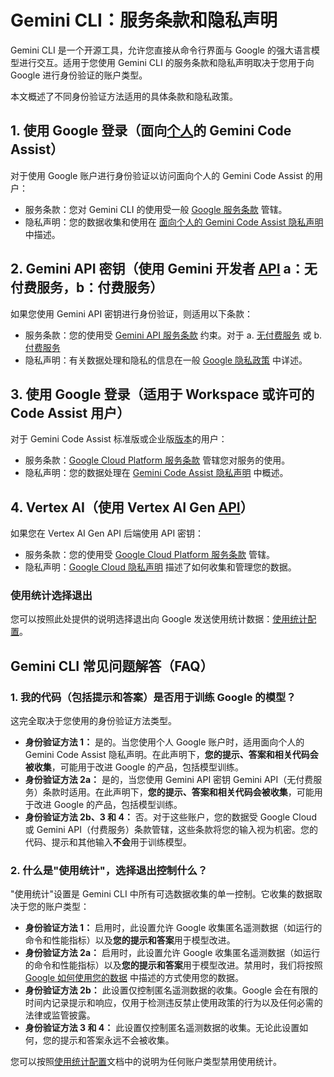 # Gemini CLI：服务条款和隐私声明

Gemini CLI 是一个开源工具，允许您直接从命令行界面与 Google 的强大语言模型进行交互。适用于您使用 Gemini CLI 的服务条款和隐私声明取决于您用于向 Google 进行身份验证的账户类型。

本文概述了不同身份验证方法适用的具体条款和隐私政策。

## 1. 使用 Google 登录（面向[个人](https://developers.google.com/gemini-code-assist/docs/overview#supported-features-gca)的 Gemini Code Assist）

对于使用 Google 账户进行身份验证以访问面向个人的 Gemini Code Assist 的用户：

- 服务条款：您对 Gemini CLI 的使用受一般 [Google 服务条款](https://policies.google.com/terms?hl=en-US) 管辖。
- 隐私声明：您的数据收集和使用在 [面向个人的 Gemini Code Assist 隐私声明](https://developers.google.com/gemini-code-assist/resources/privacy-notice-gemini-code-assist-individuals) 中描述。

## 2. Gemini API 密钥（使用 Gemini 开发者 [API](https://ai.google.dev/gemini-api/docs) a：无付费服务，b：付费服务）

如果您使用 Gemini API 密钥进行身份验证，则适用以下条款：

- 服务条款：您的使用受 [Gemini API 服务条款](https://ai.google.dev/gemini-api/terms) 约束。对于 a. [无付费服务](https://ai.google.dev/gemini-api/terms#unpaid-services) 或 b. [付费服务](https://ai.google.dev/gemini-api/terms#paid-services)
- 隐私声明：有关数据处理和隐私的信息在一般 [Google 隐私政策](https://policies.google.com/privacy) 中详述。

## 3. 使用 Google 登录（适用于 Workspace 或许可的 Code Assist 用户）

对于 Gemini Code Assist 标准版或企业版[版本](https://cloud.google.com/gemini/docs/codeassist/overview#editions-overview)的用户：

- 服务条款：[Google Cloud Platform 服务条款](https://cloud.google.com/terms) 管辖您对服务的使用。
- 隐私声明：您的数据处理在 [Gemini Code Assist 隐私声明](https://developers.google.com/gemini-code-assist/resources/privacy-notices) 中概述。

## 4. Vertex AI（使用 Vertex AI Gen [API](https://cloud.google.com/vertex-ai/generative-ai/docs/reference/rest)）

如果您在 Vertex AI Gen API 后端使用 API 密钥：

- 服务条款：您的使用受 [Google Cloud Platform 服务条款](https://cloud.google.com/terms/service-terms/) 管辖。
- 隐私声明：[Google Cloud 隐私声明](https://cloud.google.com/terms/cloud-privacy-notice) 描述了如何收集和管理您的数据。

### 使用统计选择退出

您可以按照此处提供的说明选择退出向 Google 发送使用统计数据：[使用统计配置](./cli/configuration.md#usage-statistics)。

## Gemini CLI 常见问题解答（FAQ）

### 1. 我的代码（包括提示和答案）是否用于训练 Google 的模型？

这完全取决于您使用的身份验证方法类型。

- **身份验证方法 1：** 是的。当您使用个人 Google 账户时，适用面向个人的 Gemini Code Assist 隐私声明。在此声明下，**您的提示、答案和相关代码会被收集**，可能用于改进 Google 的产品，包括模型训练。
- **身份验证方法 2a：** 是的，当您使用 Gemini API 密钥 Gemini API（无付费服务）条款时适用。在此声明下，**您的提示、答案和相关代码会被收集**，可能用于改进 Google 的产品，包括模型训练。
- **身份验证方法 2b、3 和 4：** 否。对于这些账户，您的数据受 Google Cloud 或 Gemini API（付费服务）条款管辖，这些条款将您的输入视为机密。您的代码、提示和其他输入**不会**用于训练模型。

### 2. 什么是"使用统计"，选择退出控制什么？

"使用统计"设置是 Gemini CLI 中所有可选数据收集的单一控制。它收集的数据取决于您的账户类型：

- **身份验证方法 1：** 启用时，此设置允许 Google 收集匿名遥测数据（如运行的命令和性能指标）以及**您的提示和答案**用于模型改进。
- **身份验证方法 2a：** 启用时，此设置允许 Google 收集匿名遥测数据（如运行的命令和性能指标）以及**您的提示和答案**用于模型改进。禁用时，我们将按照 [Google 如何使用您的数据](https://ai.google.dev/gemini-api/terms#data-use-unpaid) 中描述的方式使用您的数据。
- **身份验证方法 2b：** 此设置仅控制匿名遥测数据的收集。Google 会在有限的时间内记录提示和响应，仅用于检测违反禁止使用政策的行为以及任何必需的法律或监管披露。
- **身份验证方法 3 和 4：** 此设置仅控制匿名遥测数据的收集。无论此设置如何，您的提示和答案永远不会被收集。

您可以按照[使用统计配置](./cli/configuration.md#usage-statistics)文档中的说明为任何账户类型禁用使用统计。
